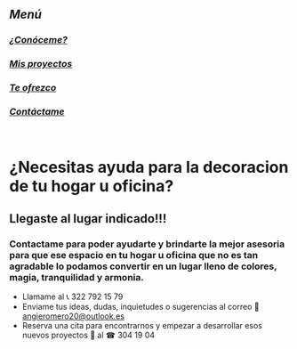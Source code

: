## ***Menú***
### [*¿Conóceme?*](./about.md)<br/>
### [*Mis proyectos*](./gallery.md)<br/>
### [*Te ofrezco*](./services.md)<br/>
### [*Contáctame*](./contact.md)<br/>

<br/>

# **¿Necesitas ayuda para la decoracion de tu hogar u oficina?**

## **Llegaste al lugar indicado!!!**

### Contactame para poder ayudarte y brindarte la mejor asesoria para que ese espacio en tu hogar u oficina que no es tan agradable lo podamos convertir en un lugar lleno de colores, magia, tranquilidad y armonia. 

+ Llamame al 📞 322 792 15 79
+ Enviame tus ideas, dudas, inquietudes o sugerencias al correo 💌 angieromero20@outlook.es
+ Reserva una cita para encontrarnos y empezar a desarrollar esos nuevos proyectos 📆 al ☎ 304 19 04

